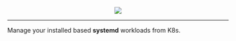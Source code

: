 <p align="center">
  <img src="https://github.com/epenchev/kube-systemd/blob/main/hkb-logo-rname.png">
</p>

---

Manage your installed based <b>systemd</b> workloads from K8s.  
